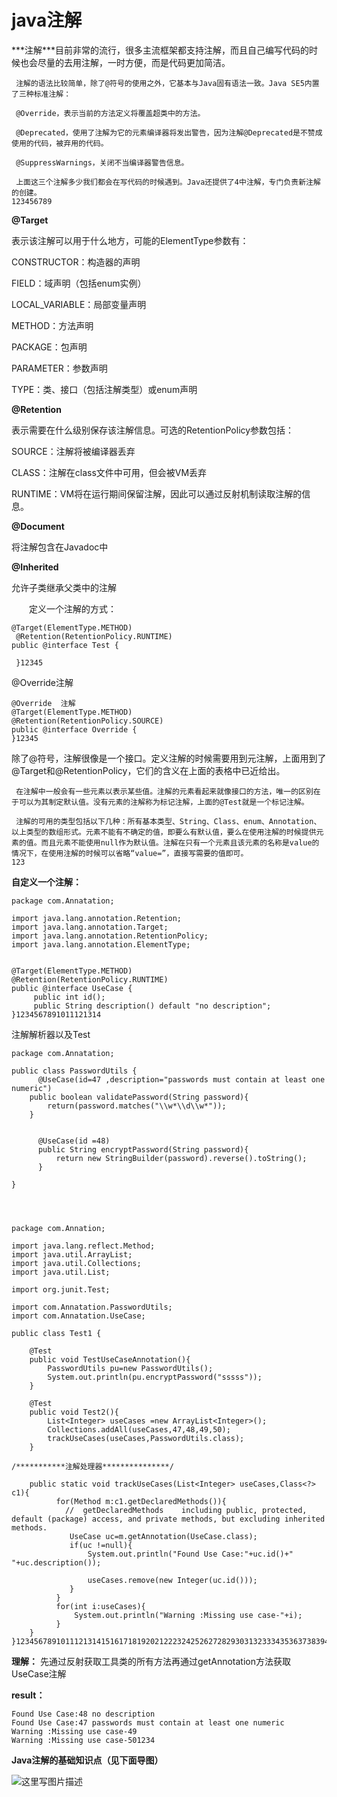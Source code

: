 # java注解

***注解\***目前非常的流行，很多主流框架都支持注解，而且自己编写代码的时候也会尽量的去用注解，一时方便，而是代码更加简洁。

```
 注解的语法比较简单，除了@符号的使用之外，它基本与Java固有语法一致。Java SE5内置了三种标准注解：

 @Override，表示当前的方法定义将覆盖超类中的方法。

 @Deprecated，使用了注解为它的元素编译器将发出警告，因为注解@Deprecated是不赞成使用的代码，被弃用的代码。

 @SuppressWarnings，关闭不当编译器警告信息。

 上面这三个注解多少我们都会在写代码的时候遇到。Java还提供了4中注解，专门负责新注解的创建。
123456789
```

**@Target**

表示该注解可以用于什么地方，可能的ElementType参数有：

CONSTRUCTOR：构造器的声明

FIELD：域声明（包括enum实例）

LOCAL_VARIABLE：局部变量声明

METHOD：方法声明

PACKAGE：包声明

PARAMETER：参数声明

TYPE：类、接口（包括注解类型）或enum声明

**@Retention**

表示需要在什么级别保存该注解信息。可选的RetentionPolicy参数包括：

SOURCE：注解将被编译器丢弃

CLASS：注解在class文件中可用，但会被VM丢弃

RUNTIME：VM将在运行期间保留注解，因此可以通过反射机制读取注解的信息。

**@Document**

将注解包含在Javadoc中

**@Inherited**

允许子类继承父类中的注解

　　定义一个注解的方式：

```
@Target(ElementType.METHOD)
 @Retention(RetentionPolicy.RUNTIME)
public @interface Test {

 }12345
```

@Override注解

```
@Override  注解
@Target(ElementType.METHOD)
@Retention(RetentionPolicy.SOURCE)
public @interface Override {
}12345
```

除了@符号，注解很像是一个接口。定义注解的时候需要用到元注解，上面用到了@Target和@RetentionPolicy，它们的含义在上面的表格中已近给出。

```
 在注解中一般会有一些元素以表示某些值。注解的元素看起来就像接口的方法，唯一的区别在于可以为其制定默认值。没有元素的注解称为标记注解，上面的@Test就是一个标记注解。 

 注解的可用的类型包括以下几种：所有基本类型、String、Class、enum、Annotation、以上类型的数组形式。元素不能有不确定的值，即要么有默认值，要么在使用注解的时候提供元素的值。而且元素不能使用null作为默认值。注解在只有一个元素且该元素的名称是value的情况下，在使用注解的时候可以省略“value=”，直接写需要的值即可。 
123
```

**自定义一个注解：**

```
package com.Annatation;

import java.lang.annotation.Retention;
import java.lang.annotation.Target;
import java.lang.annotation.RetentionPolicy;
import java.lang.annotation.ElementType;


@Target(ElementType.METHOD)
@Retention(RetentionPolicy.RUNTIME)
public @interface UseCase {
     public int id();
     public String description() default "no description";
}1234567891011121314
```

注解解析器以及Test

```
package com.Annatation;

public class PasswordUtils {
      @UseCase(id=47 ,description="passwords must contain at least one numeric")
    public boolean validatePassword(String password){
        return(password.matches("\\w*\\d\\w*"));
    }


      @UseCase(id =48)
      public String encryptPassword(String password){
          return new StringBuilder(password).reverse().toString();
      }

}




package com.Annation;

import java.lang.reflect.Method;
import java.util.ArrayList;
import java.util.Collections;
import java.util.List;

import org.junit.Test;

import com.Annatation.PasswordUtils;
import com.Annatation.UseCase;

public class Test1 {

    @Test
    public void TestUseCaseAnnotation(){
        PasswordUtils pu=new PasswordUtils();
        System.out.println(pu.encryptPassword("sssss"));
    }

    @Test
    public void Test2(){
        List<Integer> useCases =new ArrayList<Integer>();
        Collections.addAll(useCases,47,48,49,50);
        trackUseCases(useCases,PasswordUtils.class);
    }

/***********注解处理器***************/

    public static void trackUseCases(List<Integer> useCases,Class<?> c1){
          for(Method m:c1.getDeclaredMethods()){  
            //  getDeclaredMethods    including public, protected, default (package) access, and private methods, but excluding inherited methods. 
             UseCase uc=m.getAnnotation(UseCase.class);
             if(uc !=null){
                 System.out.println("Found Use Case:"+uc.id()+" "+uc.description());

                 useCases.remove(new Integer(uc.id()));
             }
          }
          for(int i:useCases){
              System.out.println("Warning :Missing use case-"+i);
          }
    }
}123456789101112131415161718192021222324252627282930313233343536373839404142434445464748495051525354555657585960616263
```

**理解：**
先通过反射获取工具类的所有方法再通过getAnnotation方法获取UseCase注解

**result：**

```
Found Use Case:48 no description
Found Use Case:47 passwords must contain at least one numeric
Warning :Missing use case-49
Warning :Missing use case-501234
```

**Java注解的基础知识点（见下面导图）**

![这里写图片描述](https://img-blog.csdn.net/20171010090341394?watermark/2/text/aHR0cDovL2Jsb2cuY3Nkbi5uZXQvcXFfMzMzNjYyMjk=/font/5a6L5L2T/fontsize/400/fill/I0JBQkFCMA==/dissolve/70/gravity/SouthEast)